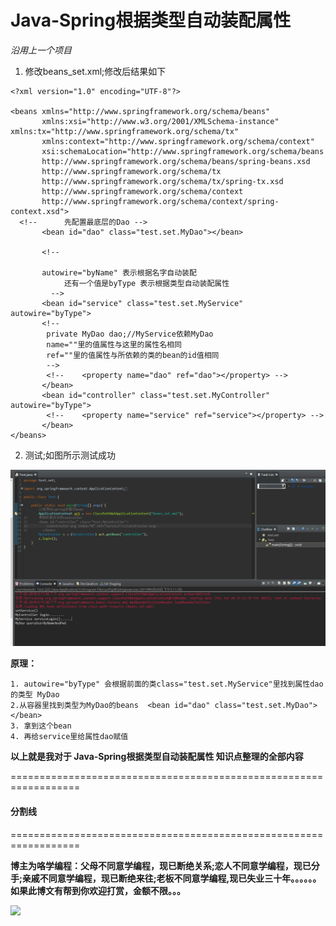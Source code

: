 # Java-Spring根据类型自动装配属性

*沿用上一个项目*

1. 修改beans_set.xml;修改后结果如下

```
<?xml version="1.0" encoding="UTF-8"?>

<beans xmlns="http://www.springframework.org/schema/beans"
       xmlns:xsi="http://www.w3.org/2001/XMLSchema-instance" xmlns:tx="http://www.springframework.org/schema/tx"
       xmlns:context="http://www.springframework.org/schema/context"
       xsi:schemaLocation="http://www.springframework.org/schema/beans 
       http://www.springframework.org/schema/beans/spring-beans.xsd 
       http://www.springframework.org/schema/tx 
       http://www.springframework.org/schema/tx/spring-tx.xsd 
       http://www.springframework.org/schema/context 
       http://www.springframework.org/schema/context/spring-context.xsd">
  <!--      先配置最底层的Dao -->
       <bean id="dao" class="test.set.MyDao"></bean>
       
       <!--
       
       autowire="byName" 表示根据名字自动装配
            还有一个值是byType 表示根据类型自动装配属性
         -->
       <bean id="service" class="test.set.MyService" autowire="byType">
       <!-- 
       	private MyDao dao;//MyService依赖MyDao
       	name=""里的值属性与这里的属性名相同
       	ref=""里的值属性与所依赖的类的bean的id值相同
        -->
		<!-- 	<property name="dao" ref="dao"></property> -->
       </bean>
       <bean id="controller" class="test.set.MyController" autowire="byType">
       	<!-- 	<property name="service" ref="service"></property> -->
       </bean>
</beans>
```

2. 测试;如图所示测试成功

![](59-Images/1.png)

**原理：** 

```
1. autowire="byType" 会根据前面的类class="test.set.MyService"里找到属性dao 的类型 MyDao
2.从容器里找到类型为MyDao的beans  <bean id="dao" class="test.set.MyDao"></bean>
3. 拿到这个bean
4. 再给service里给属性dao赋值
```

**以上就是我对于 Java-Spring根据类型自动装配属性 知识点整理的全部内容**

==================================================================
#### 分割线
==================================================================

**博主为咯学编程：父母不同意学编程，现已断绝关系;恋人不同意学编程，现已分手;亲戚不同意学编程，现已断绝来往;老板不同意学编程,现已失业三十年。。。。。。如果此博文有帮到你欢迎打赏，金额不限。。。**

![](https://upload-images.jianshu.io/upload_images/5227364-0824589594f944c7.png?imageMogr2/auto-orient/strip%7CimageView2/2/w/1240)